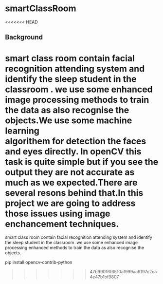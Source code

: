 # smartClassRoom
<<<<<<< HEAD

Background
----------------
smart class room contain facial recognition attending system and identify the sleep student in the classroom .
we use some enhanced image processing methods to train the data as also recognise the objects.We use some machine learning  
algorithem for detection the faces and eyes directly.
In openCV this task is quite simple but if you see the output they are not accurate as much as we expected.There are several resons 
behind that.In this project we are going to address those issues using image enchancement techniques. 
=======
smart class room contain facial recognition attending system and identify the sleep student in the classroom .we use some enhanced image processing enhanced methods to train the data as also recognise the objects.  

pip install opencv-contrib-python
>>>>>>> 47b99016f6510af999aa9197c2ca4e47b1bf9807
